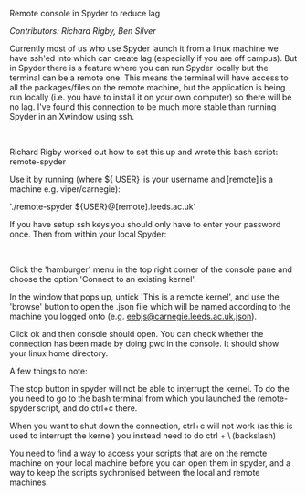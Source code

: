 Remote console in Spyder to reduce lag 

_Contributors: Richard Rigby, Ben Silver_

Currently most of us who use Spyder launch it from a linux machine we have ssh'ed into which can create lag (especially if you are off campus). But in Spyder there is a feature where you can run Spyder locally but the terminal can be a remote one. This means the terminal will have access to all the packages/files on the remote machine, but the application is being run locally (i.e. you have to install it on your own computer) so there will be no lag. I've found this connection to be much more stable than running Spyder in an Xwindow using ssh. 

  

Richard Rigby worked out how to set this up and wrote this bash script:  remote-spyder 

Use it by running (where ${ USER}  is your username and [remote] is a machine e.g. viper/carnegie): 

'./remote-spyder ${​​​​​​​​​​​​​​​​​​​​​​​USER}​​​​​​​​​​​​​​​​​​​​​​​​​​​​​​@[remote].leeds.ac.uk'

If you have setup ssh keys you should only have to enter your password once. Then from within your local Spyder: 

  

Click the 'hamburger' menu in the top right corner of the console pane and choose the option 'Connect to an existing kernel'. 

In the window that pops up, untick 'This is a remote kernel', and use the 'browse' button to open the .json file which will be named according to the machine you logged onto (e.g. eebjs@carnegie.leeds.ac.uk.json).  

Click ok and then console should open. You can check whether the connection has been made by doing pwd in the console. It should show your linux home directory. 

A few things to note: 

The stop button in spyder will not be able to interrupt the kernel. To do the you need to go to the bash terminal from which you launched the remote-spyder script, and do ctrl+c there.  

When you want to shut down the connection, ctrl+c will not work (as this is used to interrupt the kernel) you instead need to do ctrl + \ (backslash) 

You need to find a way to access your scripts that are on the remote machine on your local machine before you can open them in spyder, and a way to keep the scripts sychronised between the local and remote machines. 
